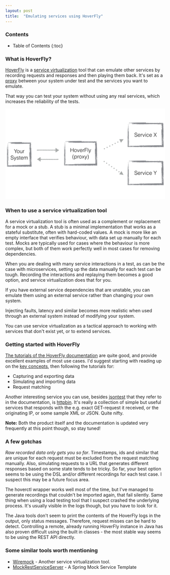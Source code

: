 ```yaml
---
layout: post
title:  "Emulating services using HoverFly"
---
```


### Contents

* Table of Contents
{:toc}

### What is HoverFly?

[HoverFly](https://hoverfly.io/) is a [service virtualization](https://en.wikipedia.org/wiki/Service_virtualization) tool that can emulate other services by recording requests and responses and then playing them back. It's set as a [proxy](https://en.wikipedia.org/wiki/Proxy_server) between your system under test and the services you want to emulate. 

That way you can test your system without using any real services, which increases the reliability of the tests. 

<img src="/images/hoverfly_simulate.png" alt="Capture sequence">

### When to use a service virtualization tool

A service virtualization tool is often used as a complement or replacement for a mock or a stub. A stub is a minimal implementation that works as a stateful substitute, often with hard-coded values. A mock is more like an empty interface that verifies behaviour, with data set up manually for each test. Mocks are typically used for cases where the behaviour is more complex, but both of them work perfectly well in most cases for removing dependencies.

When you are dealing with many service interactions in a test, as can be the case with microservices, setting up the data manually for each test can be tough. Recording the interactions and replaying them becomes a good option, and service virtualization does that for you.

If you have external service dependencies that are unstable, you can emulate them using an external service rather than changing your own system. 

Injecting faults, latency and similar becomes more realistic when used through an external system instead of modifying your system. 

You can use service virtualization as a tactical approach to working with services that don't exist yet, or to extend services.

### Getting started with HoverFly

[The tutorials of the HoverFly documentation](https://docs.hoverfly.io/en/latest/pages/tutorials/tutorials.html) are quite good, and provide excellent examples of most use cases. I'd suggest starting with reading up on the [key concepts](https://docs.hoverfly.io/en/latest/pages/keyconcepts/keyconcepts.html), then following the tutorials for: 

* Capturing and exporting data
* Simulating and importing data
* Request matching 

Another interesting service you can use, besides [jsontest](http://time.jsontest.com/) that they refer to in the documentation, is [httpbin](http://httpbin.org/). It's really a collection of simple but useful services that responds with the e.g. exact GET-request it received, or the originating IP, or some sample XML or JSON. Quite nifty.

**Note:** Both the product itself and the documentation is updated very frequently at this point though, so stay tuned!

### A few gotchas

_Raw recorded data only gets you so far_. Timestamps, ids and similar that are unique for each request must be excluded from the request matching manually. Also, simulating requests to a URL that generates different responses based on some state tends to be tricky. So far, your best option seems to be using the DSL and/or different recordings for each test case. I suspect this may be a future focus area.

The hoverctl wrapper works well most of the time, but I've managed to generate recordings that couldn't be imported again, that fail silently. Same thing when using a load testing tool that I suspect crashed the underlying process. It's usually visible in the logs though, but you have to look for it.

The Java tools don't seem to print the contents of the HoverFly logs in the output, only status messages. Therefore, request misses can be hard to detect. Controlling a remote, already running HoverFly instance in Java has also proven difficult using the built in classes - the most stable way seems to be using the REST API directly.

### Some similar tools worth mentioning

* [Wiremock](http://wiremock.org/) - Another service virtualization tool.
* [MockRestServiceServer](http://docs.spring.io/spring/docs/current/javadoc-api/org/springframework/test/web/client/MockRestServiceServer.html) - A Spring Mock Service Template
